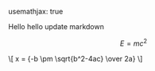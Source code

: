   usemathjax: true

Hello hello
update markdown

$$E=mc^2$$

\\[ x = {-b \pm \sqrt{b^2-4ac} \over 2a} \\]

<!-- $[a]_1 \cdot [b]_2 = [c]_T$ -->
<!-- $$ \pi $$ -->